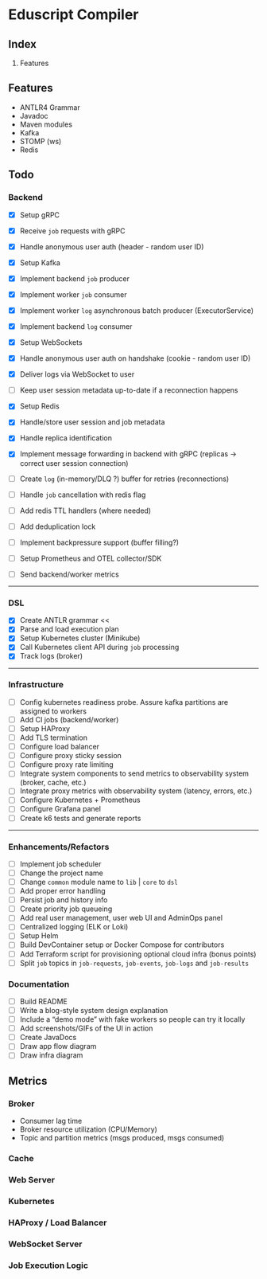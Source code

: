 # Eduscript Compiler

## Index

1. Features

## Features

* ANTLR4 Grammar
* Javadoc
* Maven modules
* Kafka
* STOMP (ws)
* Redis

## Todo

### Backend

* [x] Setup gRPC
* [x] Receive `job` requests with gRPC
* [x] Handle anonymous user auth (header - random user ID)

* [x] Setup Kafka
* [x] Implement backend `job` producer
* [x] Implement worker `job` consumer
* [x] Implement worker `log` asynchronous batch producer (ExecutorService)
* [x] Implement backend `log` consumer

* [x] Setup WebSockets
* [x] Handle anonymous user auth on handshake (cookie - random user ID)
* [x] Deliver logs via WebSocket to user
* [ ] Keep user session metadata up-to-date if a reconnection happens

* [x] Setup Redis
* [x] Handle/store user session and job metadata
* [x] Handle replica identification
* [x] Implement message forwarding in backend with gRPC (replicas -> correct user session connection)
* [ ] Create `log` (in-memory/DLQ ?) buffer for retries (reconnections)
* [ ] Handle `job` cancellation with redis flag
* [ ] Add redis TTL handlers (where needed)
* [ ] Add deduplication lock
* [ ] Implement backpressure support (buffer filling?)

* [ ] Setup Prometheus and OTEL collector/SDK
* [ ] Send backend/worker metrics

---

### DSL

* [x] Create ANTLR grammar <<
* [x] Parse and load execution plan
* [x] Setup Kubernetes cluster (Minikube)
* [x] Call Kubernetes client API during `job` processing
* [x] Track logs (broker)

---

### Infrastructure

* [ ] Config kubernetes readiness probe. Assure kafka partitions are assigned to workers
* [ ] Add CI jobs (backend/worker)
* [ ] Setup HAProxy
* [ ] Add TLS termination
* [ ] Configure load balancer
* [ ] Configure proxy sticky session
* [ ] Configure proxy rate limiting
* [ ] Integrate system components to send metrics to observability system (broker, cache, etc.)
* [ ] Integrate proxy metrics with observability system (latency, errors, etc.)
* [ ] Configure Kubernetes + Prometheus
* [ ] Configure Grafana panel
* [ ] Create k6 tests and generate reports

---

### Enhancements/Refactors

* [ ] Implement job scheduler
* [ ] Change the project name
* [ ] Change `common` module name to `lib` | `core` to `dsl`
* [ ] Add proper error handling
* [ ] Persist job and history info
* [ ] Create priority job queueing
* [ ] Add real user management, user web UI and AdminOps panel
* [ ] Centralized logging (ELK or Loki)
* [ ] Setup Helm
* [ ] Build DevContainer setup or Docker Compose for contributors
* [ ] Add Terraform script for provisioning optional cloud infra (bonus points)
* [ ] Split `job` topics in `job-requests`, `job-events`, `job-logs` and `job-results`

### Documentation

* [ ] Build README
* [ ] Write a blog-style system design explanation
* [ ] Include a “demo mode” with fake workers so people can try it locally
* [ ] Add screenshots/GIFs of the UI in action
* [ ] Create JavaDocs
* [ ] Draw app flow diagram
* [ ] Draw infra diagram

## Metrics

### Broker

* Consumer lag time
* Broker resource utilization (CPU/Memory)
* Topic and partition metrics (msgs produced, msgs consumed)

### Cache

### Web Server

### Kubernetes

### HAProxy / Load Balancer

### WebSocket Server

### Job Execution Logic
